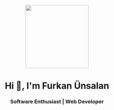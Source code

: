 <p align="center">
  <img src="https://furkanunsalan.com/images/banner-removebg-preview.png" height="200"/>
</p>
<h1 align="center">Hi 👋, I'm Furkan Ünsalan</h1>
<h3 align="center">Software Enthusiast | Web Developer</h3>
<p align="center">
  <!--
<a target="_blank" href="https://furkanunsalan.com"><img src="http://furkanunsalan.com/images/websitePanel.png"/></a>
<a href="mailto:contact@furkanunsalan.com"><img src="http://furkanunsalan.com/images/mailPanel.png"/></a>
<a target="_blank" href="https://instagram.com/furkanunsalan"><img src="http://furkanunsalan.com/images/instaPanel.png"/></a>
<a target="_blank" href="https://www.linkedin.com/in/furkan-%C3%BCnsalan-441961212/"><img src="http://furkanunsalan.com/images/linkedinPanel.png"/></a>
<a target="_blank" href="https://open.spotify.com/user/furkanunsalan"><img src="http://furkanunsalan.com/images/spotifyPanel.png"/></a>
<a target="_blank" href="https://twitter.com/furkanunsalan"><img src="http://furkanunsalan.com/images/twitterPanel.png"/></a>
</p>

<br>

<h3 align="center">Languages and Tools I Use</h3>
<p align="center">
<img src="https://furkanunsalan.com/images/python.svg" alt="python" width="50" height="50"/>
<img src="https://furkanunsalan.com/images/nodejs.svg" alt="nodejs" width="50" height="50"/>
<img src="https://furkanunsalan.com/images/javascript2.svg" alt="javascript" width="50" height="50"/>
<img src="https://furkanunsalan.com/images/html.svg" alt="html5" width="50" height="50"/>
<img src="https://furkanunsalan.com/images/css.svg?v=4" alt="css3" width="50" height="50"/>
<img src="https://furkanunsalan.com/images/sass.svg" alt="sass" width="50" height="50"/>
<img src="https://furkanunsalan.com/images/photoshop1.svg" alt="photoshop" width="50" height="50"/>
<img src="https://furkanunsalan.com/images/lightroom.svg" alt="lightroom" width="50" height="50"/>
<img src="https://furkanunsalan.com/images/premierepro1.svg" alt="premiere" width="50" height="50"/>
<img src="https://furkanunsalan.com/images/figma.svg" alt="figma" width="50" height="50"/>
<img src="https://furkanunsalan.com/images/vscode.svg" alt="vs-code" width="50" height="50"/>
<img src="https://furkanunsalan.com/images/atom.png" alt="atom-editor" width="50" height="50"/>
<img src="https://furkanunsalan.com/images/github.svg" alt="github" width="50" height="50"/>
<img src="https://furkanunsalan.com/images/git.svg" alt="git" width="50" height="50"/>
 </p>

<br>
<br>
<p align="center">&nbsp;<img align="center" src="https://github-readme-stats.vercel.app/api?username=furkanunsalan&show_icons=true" alt="furkanunsalan" /></p>
-->
